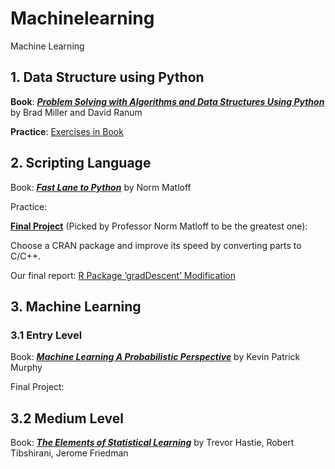 # Machinelearning
Machine Learning

## 1. Data Structure using Python

**Book**: _**[Problem Solving with Algorithms and Data Structures Using Python](https://runestone.academy/runestone/books/published/pythonds/index.html)**_ by Brad Miller and David Ranum

**Practice**: [Exercises in Book](Data_Structures/README.md)


## 2. Scripting Language

Book: _**[Fast Lane to Python](http://heather.cs.ucdavis.edu/~matloff/145/FastLanePythonW2018.pdf)**_ by Norm Matloff

Practice:

**[Final Project](https://twitter.com/matloff/status/1109900215094435843)** (Picked by Professor Norm Matloff to be the greatest one):

Choose a CRAN package and improve its speed by converting parts to C/C++.

Our final report: [R Package ’gradDescent’ Modification](http://heather.cs.ucdavis.edu/~matloff/145/JiLiuLiPengProject.pdf)


## 3. Machine Learning
### 3.1 Entry Level
Book: _**[Machine Learning A Probabilistic Perspective](https://www.cs.ubc.ca/~murphyk/MLbook/)**_ by Kevin Patrick Murphy

Final Project:

## 3.2 Medium Level
Book: _**[The Elements of  Statistical Learning](https://web.stanford.edu/~hastie/ElemStatLearn/)**_ by Trevor Hastie, Robert Tibshirani, Jerome Friedman

